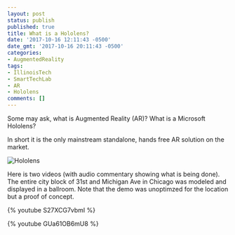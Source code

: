 ```yaml
---
layout: post
status: publish
published: true
title: What is a Hololens?
date: '2017-10-16 12:11:43 -0500'
date_gmt: '2017-10-16 20:11:43 -0500'
categories:
- AugmentedReality
tags:
- IllinoisTech
- SmartTechLab
- AR
- Hololens
comments: []
---
```


Some may ask, what is Augmented Reality (AR)?  What is a Microsoft Hololens?

In short it is the only mainstream standalone, hands free AR solution on the market.

![*Hololens*](/assets/2017/12/display.png)

Here is two videos (with audio commentary showing what is being done).  The entire city block of 31st and Michigan Ave in Chicago was modeled and displayed in a ballroom.  Note that the demo was unoptimzed for the location but a proof of concept.  

{% youtube S27XCG7vbmI %}

{% youtube GUa61OB6mU8 %}